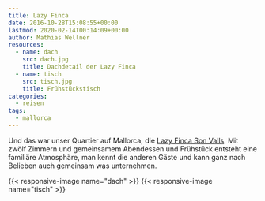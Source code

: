 ```yaml
---
title: Lazy Finca
date: 2016-10-28T15:08:55+00:00
lastmod: 2020-02-14T00:14:09+00:00
author: Mathias Wellner
resources:
  - name: dach
    src: dach.jpg
    title: Dachdetail der Lazy Finca
  - name: tisch
    src: tisch.jpg
    title: Frühstückstisch
categories:
  - reisen
tags:
  - mallorca
---
```

Und das war unser Quartier auf Mallorca, die <a href="http://www.lazy-finca.com/" target="_blank">Lazy Finca Son Valls</a>. Mit zwölf Zimmern und gemeinsamem Abendessen und Frühstück entsteht eine familiäre Atmosphäre, man kennt die anderen Gäste und kann ganz nach Belieben auch gemeinsam was unternehmen. 

{{< responsive-image name="dach" >}}
{{< responsive-image name="tisch" >}}